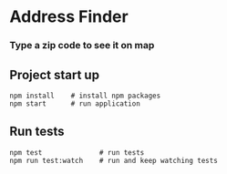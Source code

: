 # Address Finder

### Type a zip code to see it on map

## Project start up

```terminal
npm install    # install npm packages
npm start      # run application
```

## Run tests

```terminal
npm test              # run tests
npm run test:watch    # run and keep watching tests
```
